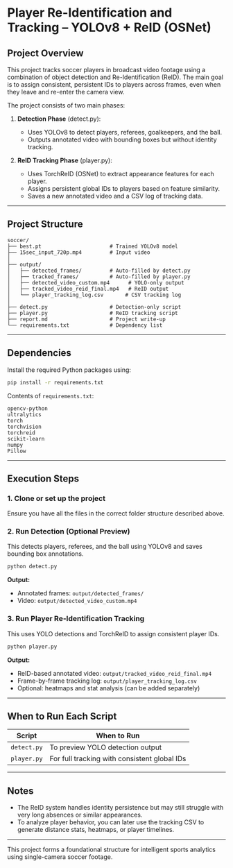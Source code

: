 # Player Re-Identification and Tracking – YOLOv8 + ReID (OSNet)

## Project Overview

This project tracks soccer players in broadcast video footage using a combination of object detection and Re-Identification (ReID). The main goal is to assign consistent, persistent IDs to players across frames, even when they leave and re-enter the camera view.

The project consists of two main phases:

1. **Detection Phase** (detect.py):

   - Uses YOLOv8 to detect players, referees, goalkeepers, and the ball.
   - Outputs annotated video with bounding boxes but without identity tracking.

2. **ReID Tracking Phase** (player.py):

   - Uses TorchReID (OSNet) to extract appearance features for each player.
   - Assigns persistent global IDs to players based on feature similarity.
   - Saves a new annotated video and a CSV log of tracking data.

---

## Project Structure

```
soccer/
├── best.pt                      # Trained YOLOv8 model
├── 15sec_input_720p.mp4         # Input video
│
├── output/
│   ├── detected_frames/         # Auto-filled by detect.py
│   ├── tracked_frames/          # Auto-filled by player.py
│   ├── detected_video_custom.mp4      # YOLO-only output
│   ├── tracked_video_reid_final.mp4   # ReID output
│   └── player_tracking_log.csv       # CSV tracking log
│
├── detect.py                    # Detection-only script
├── player.py                    # ReID tracking script
├── report.md                    # Project write-up
└── requirements.txt             # Dependency list
```

---

## Dependencies

Install the required Python packages using:

```bash
pip install -r requirements.txt
```

Contents of `requirements.txt`:

```
opencv-python
ultralytics
torch
torchvision
torchreid
scikit-learn
numpy
Pillow
```

---

## Execution Steps

### 1. Clone or set up the project

Ensure you have all the files in the correct folder structure described above.

### 2. Run Detection (Optional Preview)

This detects players, referees, and the ball using YOLOv8 and saves bounding box annotations.

```bash
python detect.py
```

**Output:**

- Annotated frames: `output/detected_frames/`
- Video: `output/detected_video_custom.mp4`

### 3. Run Player Re-Identification Tracking

This uses YOLO detections and TorchReID to assign consistent player IDs.

```bash
python player.py
```

**Output:**

- ReID-based annotated video: `output/tracked_video_reid_final.mp4`
- Frame-by-frame tracking log: `output/player_tracking_log.csv`
- Optional: heatmaps and stat analysis (can be added separately)

---

## When to Run Each Script

| Script      | When to Run                                  |
| ----------- | -------------------------------------------- |
| `detect.py` | To preview YOLO detection output             |
| `player.py` | For full tracking with consistent global IDs |

---

## Notes

- The ReID system handles identity persistence but may still struggle with very long absences or similar appearances.
- To analyze player behavior, you can later use the tracking CSV to generate distance stats, heatmaps, or player timelines.

---

This project forms a foundational structure for intelligent sports analytics using single-camera soccer footage.

